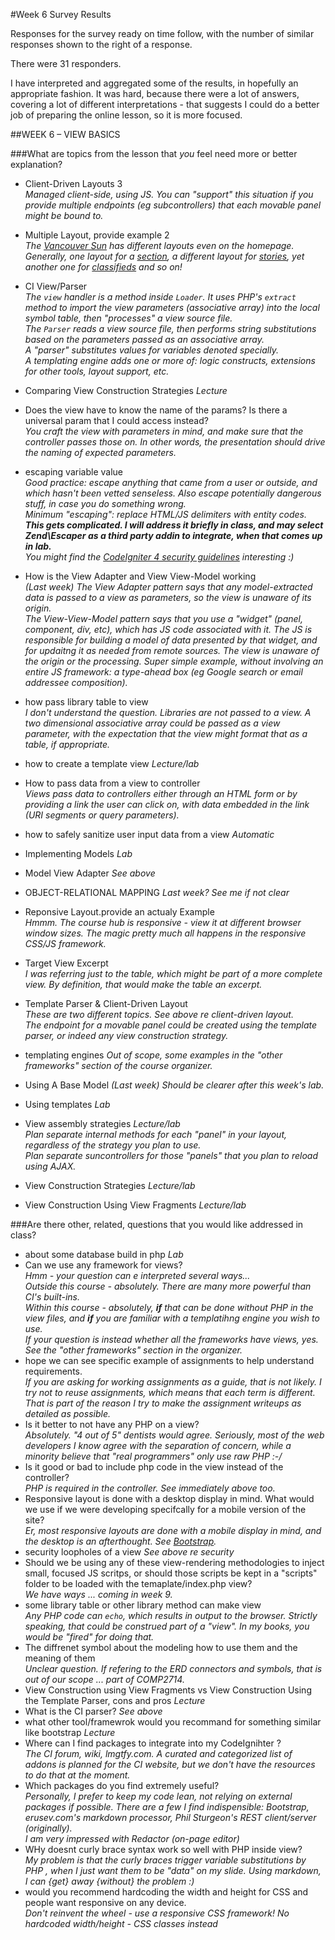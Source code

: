#Week 6 Survey Results	
	
Responses for the survey ready on time follow, with the number of similar
responses shown to the right of a response.
	
There were 31 responders.	
	
I have interpreted and aggregated some of the results, in hopefully an appropriate fashion.
It was hard, because there were a lot of answers, covering a lot of different
interpretations - that suggests I could do a better job
of preparing the online lesson, so it is more focused.
	
##WEEK 6 – VIEW BASICS	
	
###What are topics from the lesson that *you* feel need more or better explanation?	

- Client-Driven Layouts	3  
_Managed client-side, using JS.
You can "support" this situation if you provide multiple endpoints
(eg subcontrollers) that each movable panel might be bound to._
- Multiple Layout, provide example	2  
_The [Vancouver Sun](http://vancouversun.com/) has different layouts even on the homepage. Generally,
one layout for a [section](http://vancouversun.com/category/news/local-news),
a different layout for [stories](http://vancouversun.com/news/local-news/burger-king-b-c-judge-awards-46000-to-cook-fired-for-taking-food),
yet another one for [classifieds](http://classifieds.vancouversun.com/) and so on!_
- CI View/Parser	 
_The `view` handler is a method inside `Loader`. It uses PHP's `extract` method
to import the view parameters (associative array) into the local
symbol table, then "processes" a view source file.  
The `Parser` reads a view source file, then performs string substitutions
based on the parameters passed as an associative array._  
_A "parser" substitutes values for variables denoted specially.  
A templating engine adds one or more of: logic constructs, extensions for other tools,
layout support, etc._
- Comparing View Construction Strategies	_Lecture_
- Does the view have to know the name of the params? Is there a universal param that I could access instead?	 
_You craft the view with parameters in mind, and make sure that the controller passes those on.
In other words, the presentation should drive the naming of expected parameters._

- escaping variable value	 
_Good practice: escape anything that came from a user or outside, and which hasn't
been vetted senseless. Also escape potentially dangerous stuff, in case you
do something wrong.  
Minimum "escaping": replace HTML/JS delimiters with entity codes._  
**_This gets complicated. I will address it briefly in class, and may select
Zend\Escaper as a third party addin to integrate, when that comes up in lab._**  
_You might find the [CodeIgniter 4 security guidelines](https://bcit-ci.github.io/CodeIgniter4/concepts/security.html) interesting :)_

- How is the View Adapter and View View-Model working	 
_(Last week) The View Adapter pattern says that any model-extracted data is passed
to a view as parameters, so the view is unaware of its origin.  
The View-View-Model pattern says that you use a "widget" (panel, component,
div, etc), which has JS code associated with it. The JS is responsible for
building a model of data presented by that widget, and for updaitng it as needed
from remote sources. The view is unaware of the origin or the processing.
Super simple example, without involving an entire JS framework:
a type-ahead box (eg Google search or email addressee composition)._
- how pass library table to view	 
_I don't understand the question. Libraries are not passed to a view.
A two dimensional associative array could be passed as a view parameter,
with the expectation that the view might format that as a table, if appropriate._
- how to create a template view	  _Lecture/lab_
- How to pass data from a view to controller	 
_Views pass data to controllers either through an HTML form or by providing
a link the user can click on, with data embedded in the link (URI segments
or query parameters)._
- how to safely sanitize user input data from a view	_Automatic_
- Implementing Models	_Lab_
- Model View  Adapter	_See above_
- OBJECT-RELATIONAL MAPPING	 _Last week? See me if not clear_
- Reponsive Layout.provide an actualy Example	 
_Hmmm. The course hub is responsive - view it at different browser window
sizes. The magic pretty much all happens in the responsive CSS/JS framework._
- Target View Excerpt	 
_I was referring just to the table, which might be part of a more complete view.
By definition, that would make the table an excerpt._
- Template Parser & Client-Driven Layout	 
_These are two different topics. See above re client-driven layout.  
The endpoint for a movable panel could be created using the template
parser, or indeed any view construction strategy._
- templating engines	_Out of scope, some examples in the
"other frameworks" section of the course organizer._
- Using A Base Model	_(Last week) Should be clearer after this week's lab._
- Using templates	_Lab_
- View assembly strategies	_Lecture/lab_  
_Plan separate internal methods for each "panel" in your layout, regardless of the strategy you plan to use.  
Plan separate suncontrollers for those "panels" that you plan to reload using AJAX._
- View Construction Strategies	_Lecture/lab_
- View Construction Using View Fragments	_Lecture/lab_

	
###Are there other, related, questions that you would like addressed in class?	
	
- about some database build in php  _Lab_
- Can we use any framework for views?  
_Hmm - your question can e interpreted several ways...  
Outside this course - absolutely. There are many more powerful than CI's built-ins.  
Within this course - absolutely, **if** that can be done without PHP in the view
files, and **if** you are familiar with a templatihng engine you wish to use.  
If your question is instead whether all the frameworks have views, yes. See
the "other frameworks" section in the organizer._
- hope we can see specific example of assignments to help understand requirements.  
_If you are asking for working assignments as a guide, that is not likely.
I try not to reuse assignments, which means that each term is different.
That is part of the reason I try to make the assignment writeups as detailed
as possible._
- Is it better to not have any PHP on a view?   
_Absolutely. "4 out of 5" dentists would agree. Seriously, most of the web
developers I know agree with the separation of concern, while a minority
believe that "real programmers" only use raw PHP :-/_
- Is it good or bad to include php code in the view instead of the controller?  
_PHP is required in the controller. See immediately above too._
- Responsive layout is done with a desktop display in mind. What would we use if we were developing specifcally for a mobile version of the site?  
_Er, most responsive layouts are done with a mobile display in mind, and the
desktop is an afterthought. See [Bootstrap](http://getbootstrap.com/)._
- security loopholes of a view  _See above re security_
- Should we be using any of these view-rendering methodologies to inject small, focused JS scritps, or should those scripts be kept in a "scripts" folder to be loaded with the temaplate/index.php view?  
_We have ways ... coming in week 9._
- some library table or other library method can make view  
_Any PHP code can `echo`, which results in output to the browser.
Strictly speaking, that could be construed part of a "view".
In my books, you would be "fired" for doing that._
- The diffrenet symbol about the modeling how to use them and the meaning of them  
_Unclear question. If refering to the ERD connectors and symbols, that is out of our
scope ... part of COMP2714._
- View Construction using View Fragments vs View Construction Using the Template Parser, cons and pros  _Lecture_
- What is the CI parser?  _See above_
- what other tool/framewrok would you recommand for something similar like bootstrap  _Lecture_
- Where can I find packages to integrate into my CodeIgnihter ?  
_The CI forum, wiki, lmgtfy.com. A curated and categorized list of addons is
planned for the CI website, but we don't have the resources to do that at the moment._
- Which packages do you find extremely useful?  
_Personally, I prefer to keep my code lean, not relying on external packages if possible.
There are a few I find indispensible: Bootstrap, erusev.com's markdown processor,
Phil Sturgeon's REST client/server (originally).  
I am very impressed with Redactor (on-page editor)_
- WHy doesnt curly brace syntax work so well with PHP inside view?  
_My problem is that the curly braces trigger variable substitutions by PHP
, when I just want them to be "data" on my slide.
Using markdown, I can {get} away {without} the problem :)_
- would you recommend hardcoding the width and height for CSS and people want responsive on any device.  
_Don't reinvent the wheel - use a responsive CSS framework! No hardcoded width/height - CSS classes instead_

